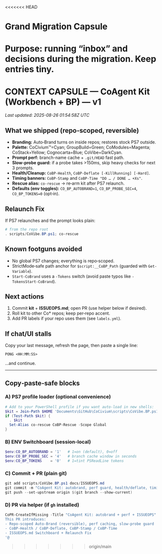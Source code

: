 <!-- status: stub; target: 150+ words -->
<<<<<<< HEAD
# Grand Migration Capsule

Purpose: running “inbox” and decisions during the migration. Keep entries tiny.
=======
# CONTEXT CAPSULE — CoAgent Kit (Workbench + BP) — v1
_Last updated: 2025-08-26 01:54:58Z UTC_

## What we shipped (repo‑scoped, reversible)
- **Branding:** Auto‑Brand turns on inside repos; restores stock PS7 outside.
- **Palette:** CoCivium™=Cyan; GroupBuild=Green; CoModules=Magenta; CoStack=Yellow; Cognocarta=Blue; CoVibe=DarkCyan.
- **Prompt perf:** branch-name cache + `.git/HEAD` fast path.
- **Slow‑probe guard:** if a probe takes >150ms, skip heavy checks for next 3 prompts.
- **Health/Cleanup:** `CoBP-Health`, `CoBP-Deflate [-KillRunning] [-Hard]`.
- **Timing banners:** `CoBP-Stamp` and `CoBP-Time "DO … / DONE … +Xs"`.
- **Rescue alias:** `co-rescue` → re‑arm kit after PS7 relaunch.
- **Defaults (env toggles):** `CO_BP_AUTOBRAND=1`, `CO_BP_PROBE_SEC=4`, `CO_BP_TOKENS=0` (opt‑in).

## Relaunch Fix
If PS7 relaunches and the prompt looks plain:
```powershell
# from the repo root
. scripts/CoVibe.BP.ps1; co-rescue
```

## Known footguns avoided
- No global PS7 changes; everything is repo‑scoped.
- StrictMode‑safe path anchor for `$script:__CoBP_Path` (guarded with `Get-Variable`).
- `Start-CoBrand` uses a `-Tokens` switch (avoid paste typos like `-TokensStart-CoBrand`).

## Next actions
1. Commit **kit** + **ISSUEOPS.md**; open PR (use helper below if desired).
2. Roll kit to other Co* repos; keep per‑repo accent.
3. Add PR labels if your repo uses them (see `labels.yml`).

## If chat/UI stalls
Copy your last message, refresh the page, then paste a single line:
```
PONG <HH:MM:SS>
```
…and continue.

---

## Copy‑paste‑safe blocks

### A) PS7 profile loader (optional convenience)
```powershell
# Add to your PowerShell profile if you want auto-load in new shells:
$kit = Join-Path $HOME 'Documents\GitHub\CoCivium\scripts\CoVibe.BP.ps1'
if (Test-Path $kit) {
  . $kit
  Set-Alias co-rescue CoBP-Rescue -Scope Global
}
```

### B) ENV Switchboard (session‑local)
```powershell
$env:CO_BP_AUTOBRAND = '1'   # 1=on (default), 0=off
$env:CO_BP_PROBE_SEC = '4'   # branch cache window in seconds
$env:CO_BP_TOKENS    = '0'   # 1=tint PSReadLine tokens
```

### C) Commit + PR (plain git)
```powershell
git add scripts/CoVibe.BP.ps1 docs/ISSUEOPS.md
git commit -m "CoAgent Kit: autobrand, perf guard, health/deflate, timing banners, ISSUEOPS switchboard"
git push --set-upstream origin $(git branch --show-current)
```

### D) PR via helper (if `gh` installed)
```powershell
CoPR-CreateIfMissing -Title "CoAgent Kit: autobrand + perf + ISSUEOPS" -BodyText @'
This PR introduces:
- Repo-scoped Auto-Brand (reversible), perf caching, slow-probe guard
- CoBP-Health / CoBP-Deflate, CoBP-Stamp / CoBP-Time
- ISSUEOPS.md Switchboard + Relaunch Fix
'@
```
>>>>>>> origin/main






